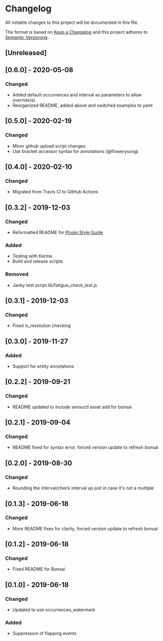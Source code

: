 # Changelog
All notable changes to this project will be documented in this file.

The format is based on [Keep a Changelog](http://keepachangelog.com/en/1.0.0/)
and this project adheres to [Semantic
Versioning](http://semver.org/spec/v2.0.0.html).

## [Unreleased]

## [0.6.0] - 2020-05-08

### Changed
- Added default occurrences and interval as parameters to allow override(s)
- Reorganized README, added above and switched examples to yaml

## [0.5.0] - 2020-02-19

### Changed
- Minor github upload script changes
- Use bracket accessor syntax for annotations (@flowerysong)

## [0.4.0] - 2020-02-10

### Changed
- Migrated from Travis CI to GitHub Actions

## [0.3.2] - 2019-12-03

### Changed
- Reformatted README for [Plugin Style Guide](https://github.com/sensu-plugins/community/blob/master/PLUGIN_STYLEGUIDE.md)

### Added
- Testing with Karma
- Build and release scripts

### Removed
- Janky test script lib/fatigue_check_test.js

## [0.3.1] - 2019-12-03

### Changed
- Fixed is_resolution checking

## [0.3.0] - 2019-11-27

### Added
- Support for entity annotations

## [0.2.2] - 2019-09-21

### Changed
- README updated to include sensuctl asset add for bonsai

## [0.2.1] - 2019-09-04

### Changed
- README fixed for syntax error, forced version update to refresh bonsai

## [0.2.0] - 2019-08-30

### Changed
- Rounding the interval/check interval up just in case it's not a multiple

## [0.1.3] - 2019-06-18

### Changed
- More README fixes for clarity, forced version update to refresh bonsai

## [0.1.2] - 2019-06-18

### Changed
- Fixed README for Bonsai

## [0.1.0] - 2019-06-18

### Changed
- Updated to use occurrences_watermark

### Added
- Suppression of flapping events

